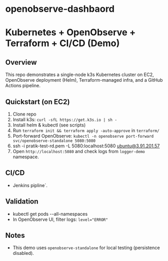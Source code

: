 # openobserve-dashbaord

# Kubernetes + OpenObserve + Terraform + CI/CD (Demo)

## Overview
This repo demonstrates a single-node k3s Kubernetes cluster on EC2, OpenObserve deployment (Helm), Terraform-managed infra, and a GitHub Actions pipeline.

## Quickstart (on EC2)
1. Clone repo
2. Install k3s: `curl -sfL https://get.k3s.io | sh -`
3. Install helm & kubectl (see scripts)
4. Run `terraform init && terraform apply -auto-approve` in `terraform/`
5. Port-forward OpenObserve: `kubectl -n openobserve port-forward svc/openobserve-standalone 5080:5080`
6. ssh -i pratik-test-rd.pem -L 5080:localhost:5080 ubuntu@3.91.201.57
7. Open `http://localhost:5080` and check logs from `logger-demo` namespace.

## CI/CD
- Jenkins pipline`.

## Validation
- kubectl get pods --all-namespaces
- In OpenObserve UI, filter logs: `level="ERROR"`

## Notes
- This demo uses `openobserve-standalone` for local testing (persistence disabled).
